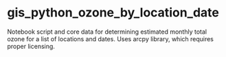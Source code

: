 # gis_python_ozone_by_location_date
Notebook script and core data for determining estimated monthly total ozone for a list of locations and dates. Uses arcpy library, which requires proper licensing. 
